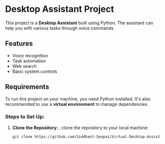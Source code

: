 # Desktop Assistant Project

This project is a **Desktop Assistant** built using Python. The assistant can help you with various tasks through voice commands.

## Features
- Voice recognition
- Task automation
- Web search
- Basic system controls

## Requirements

To run this project on your machine, you need Python installed. It's also recommended to use a **virtual environment** to manage dependencies.

### Steps to Set Up:

1. **Clone the Repository:**
   , clone the repository to your local machine:
   ```bash
   git clone https://github.com/Siddhant-Senpai/Virtual-Desktop-Assistent.git

